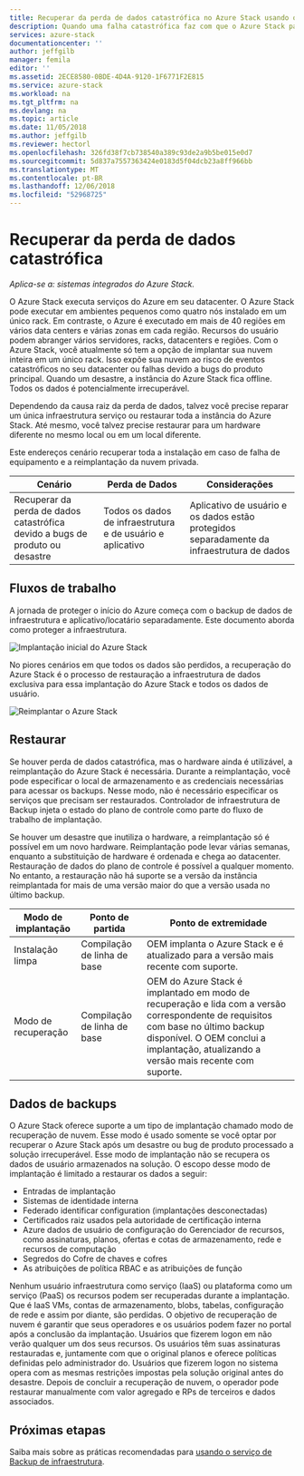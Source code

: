 ```yaml
---
title: Recuperar da perda de dados catastrófica no Azure Stack usando o serviço de Backup de infraestrutura | Microsoft Docs
description: Quando uma falha catastrófica faz com que o Azure Stack para falhar, você pode restaurar sua infraestrutura de dados quando restabelecer a sua implantação do Azure Stack.
services: azure-stack
documentationcenter: ''
author: jeffgilb
manager: femila
editor: ''
ms.assetid: 2ECE8580-0BDE-4D4A-9120-1F6771F2E815
ms.service: azure-stack
ms.workload: na
ms.tgt_pltfrm: na
ms.devlang: na
ms.topic: article
ms.date: 11/05/2018
ms.author: jeffgilb
ms.reviewer: hectorl
ms.openlocfilehash: 326fd38f7cb738540a389c93de2a9b5be015e0d7
ms.sourcegitcommit: 5d837a7557363424e0183d5f04dcb23a8ff966bb
ms.translationtype: MT
ms.contentlocale: pt-BR
ms.lasthandoff: 12/06/2018
ms.locfileid: "52968725"
---
```

# <a name="recover-from-catastrophic-data-loss"></a>Recuperar da perda de dados catastrófica

*Aplica-se a: sistemas integrados do Azure Stack.*

O Azure Stack executa serviços do Azure em seu datacenter. O Azure Stack pode executar em ambientes pequenos como quatro nós instalado em um único rack. Em contraste, o Azure é executado em mais de 40 regiões em vários data centers e várias zonas em cada região. Recursos do usuário podem abranger vários servidores, racks, datacenters e regiões. Com o Azure Stack, você atualmente só tem a opção de implantar sua nuvem inteira em um único rack. Isso expõe sua nuvem ao risco de eventos catastróficos no seu datacenter ou falhas devido a bugs do produto principal. Quando um desastre, a instância do Azure Stack fica offline. Todos os dados é potencialmente irrecuperável.

Dependendo da causa raiz da perda de dados, talvez você precise reparar um única infraestrutura serviço ou restaurar toda a instância do Azure Stack. Até mesmo, você talvez precise restaurar para um hardware diferente no mesmo local ou em um local diferente.

Este endereços cenário recuperar toda a instalação em caso de falha de equipamento e a reimplantação da nuvem privada.

| Cenário                                                           | Perda de Dados                            | Considerações                                                             |
|--------------------------------------------------------------------|--------------------------------------|----------------------------------------------------------------------------|
| Recuperar da perda de dados catastrófica devido a bugs de produto ou desastre | Todos os dados de infraestrutura e de usuário e aplicativo | Aplicativo de usuário e os dados estão protegidos separadamente da infraestrutura de dados |

## <a name="workflows"></a>Fluxos de trabalho

A jornada de proteger o início do Azure começa com o backup de dados de infraestrutura e aplicativo/locatário separadamente. Este documento aborda como proteger a infraestrutura. 

![Implantação inicial do Azure Stack](media/azure-stack-backup/azure-stack-backup-workflow1.png)

No piores cenários em que todos os dados são perdidos, a recuperação do Azure Stack é o processo de restauração a infraestrutura de dados exclusiva para essa implantação do Azure Stack e todos os dados de usuário. 

![Reimplantar o Azure Stack](media/azure-stack-backup/azure-stack-backup-workflow2.png)

## <a name="restore"></a>Restaurar

Se houver perda de dados catastrófica, mas o hardware ainda é utilizável, a reimplantação do Azure Stack é necessária. Durante a reimplantação, você pode especificar o local de armazenamento e as credenciais necessárias para acessar os backups. Nesse modo, não é necessário especificar os serviços que precisam ser restaurados. Controlador de infraestrutura de Backup injeta o estado do plano de controle como parte do fluxo de trabalho de implantação.

Se houver um desastre que inutiliza o hardware, a reimplantação só é possível em um novo hardware. Reimplantação pode levar várias semanas, enquanto a substituição de hardware é ordenada e chega ao datacenter. Restauração de dados do plano de controle é possível a qualquer momento. No entanto, a restauração não há suporte se a versão da instância reimplantada for mais de uma versão maior do que a versão usada no último backup. 

| Modo de implantação | Ponto de partida | Ponto de extremidade                                                                                                                                                                                                     |
|-----------------|----------------|---------------------------------------------------------------------------------------------------------------------------------------------------------------------------------------------------------------|
| Instalação limpa   | Compilação de linha de base | OEM implanta o Azure Stack e é atualizado para a versão mais recente com suporte.                                                                                                                                          |
| Modo de recuperação   | Compilação de linha de base | OEM do Azure Stack é implantado em modo de recuperação e lida com a versão correspondente de requisitos com base no último backup disponível. O OEM conclui a implantação, atualizando a versão mais recente com suporte. |

## <a name="data-in-backups"></a>Dados de backups

O Azure Stack oferece suporte a um tipo de implantação chamado modo de recuperação de nuvem. Esse modo é usado somente se você optar por recuperar o Azure Stack após um desastre ou bug de produto processado a solução irrecuperável. Esse modo de implantação não se recupera os dados de usuário armazenados na solução. O escopo desse modo de implantação é limitado a restaurar os dados a seguir:

 - Entradas de implantação
 - Sistemas de identidade interna
 - Federado identificar configuration (implantações desconectadas)
 - Certificados raiz usados pela autoridade de certificação interna
 - Azure dados de usuário de configuração do Gerenciador de recursos, como assinaturas, planos, ofertas e cotas de armazenamento, rede e recursos de computação
 - Segredos do Cofre de chaves e cofres
 - As atribuições de política RBAC e as atribuições de função 

Nenhum usuário infraestrutura como serviço (IaaS) ou plataforma como um serviço (PaaS) os recursos podem ser recuperadas durante a implantação. Que é IaaS VMs, contas de armazenamento, blobs, tabelas, configuração de rede e assim por diante, são perdidas. O objetivo de recuperação de nuvem é garantir que seus operadores e os usuários podem fazer no portal após a conclusão da implantação. Usuários que fizerem logon em não verão qualquer um dos seus recursos. Os usuários têm suas assinaturas restauradas e, juntamente com que o original planos e oferece políticas definidas pelo administrador do. Usuários que fizerem logon no sistema opera com as mesmas restrições impostas pela solução original antes do desastre. Depois de concluir a recuperação de nuvem, o operador pode restaurar manualmente com valor agregado e RPs de terceiros e dados associados.

## <a name="next-steps"></a>Próximas etapas

Saiba mais sobre as práticas recomendadas para [usando o serviço de Backup de infraestrutura](azure-stack-backup-best-practices.md).
